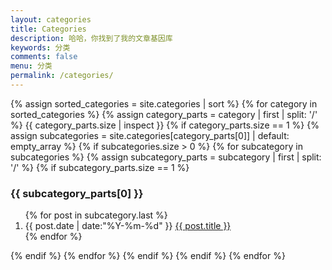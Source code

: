 ```yaml
---
layout: categories
title: Categories
description: 哈哈，你找到了我的文章基因库
keywords: 分类
comments: false
menu: 分类
permalink: /categories/
---
```


<section class="container posts-content">
  {% assign sorted_categories = site.categories | sort %}
  {% for category in sorted_categories %}
    {% assign category_parts = category | first | split: '/' %}
    {{ category_parts.size | inspect }}
    {% if category_parts.size == 1 %}
      <!-- 一级分类 -->
      {% assign subcategories = site.categories[category_parts[0]] | default: empty_array %}
      {% if subcategories.size > 0 %}
        {% for subcategory in subcategories %}
          {% assign subcategory_parts = subcategory | first | split: '/' %}
          {% if subcategory_parts.size == 1 %}
            <!-- 二级分类 -->
            <h3>{{ subcategory_parts[0] }}</h3>
            <ol class="posts-list">
              {% for post in subcategory.last %}
                <li class="posts-list-item">
                  <span class="posts-list-meta">{{ post.date | date:"%Y-%m-%d" }}</span>
                  <a class="posts-list-name" href="{{ site.url }}{{ post.url }}">{{ post.title }}</a>
                </li>
              {% endfor %}
            </ol>
          {% endif %}
        {% endfor %}
      {% endif %}
    {% endif %}
  {% endfor %}
  
</section>
<!-- /section.content -->
